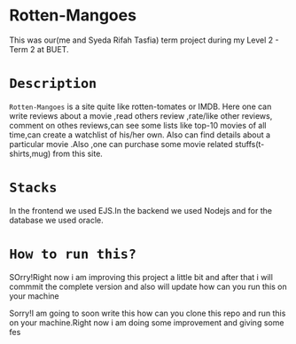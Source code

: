 # Rotten-Mangoes

This was our(me and Syeda Rifah Tasfia) term project during my Level 2 - Term 2 at BUET.


# `Description`


`Rotten-Mangoes` is a site quite like rotten-tomates or IMDB. Here one can write reviews about a movie ,read others review ,rate/like other reviews,
comment on othes reviews,can see some lists like top-10 movies of all time,can create a watchlist of his/her own. Also can find details about a particular
movie .Also ,one can purchase some movie related stuffs(t-shirts,mug) from this site.

# `Stacks`


In the frontend we used EJS.In the backend we used Nodejs and for the database we used oracle.

# `How to run this?`

SOrry!Right now i am improving this project a little bit and after that i will commmit the complete version and also will update how can you run this on your machine

Sorry!I am going to soon write this how can you clone this repo and run this on your machine.Right now i am doing some improvement and giving some fes
